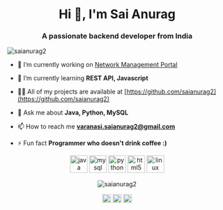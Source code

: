 <h1 align="center">Hi 👋, I'm Sai Anurag</h1>
<h3 align="center">A passionate backend developer from India</h3>

<p align="left"> <img src="https://komarev.com/ghpvc/?username=saianurag2" alt="saianurag2" /> </p>

- 🔭 I’m currently working on [Network Management Portal](https://github.com/saianurag2/ui_cnms)

- 🌱 I’m currently learning **REST API, Javascript**

- 👨‍💻 All of my projects are available at [https://github.com/saianurag2](https://github.com/saianurag2)

- 💬 Ask me about **Java, Python, MySQL**

- 📫 How to reach me **varanasi.saianurag2@gmail.com**

- ⚡ Fun fact **Programmer who doesn't drink coffee :)**

<p align="center"> <img src="https://devicons.github.io/devicon/devicon.git/icons/java/java-original-wordmark.svg" alt="java" width="40" height="40"/>
<img src="https://devicons.github.io/devicon/devicon.git/icons/mysql/mysql-original-wordmark.svg" alt="mysql" width="40" height="40"/>
<img src="https://devicons.github.io/devicon/devicon.git/icons/python/python-original-wordmark.svg" alt="python" width="40" height="40"/>
<img src="https://devicons.github.io/devicon/devicon.git/icons/html5/html5-original-wordmark.svg" alt="html5" width="40" height="40"/> 
<img src="https://devicons.github.io/devicon/devicon.git/icons/linux/linux-original.svg" alt="linux" width="40" height="40"/></p><p align="center"> 
<img src="https://github-readme-stats.vercel.app/api?username=saianurag2&show_icons=true" alt="saianurag2" /> </p>

<p align="center">
<a href="https://twitter.com/veracious_vsa" target="blank"><img align="center" src="https://cdn.jsdelivr.net/npm/simple-icons@3.0.1/icons/twitter.svg" alt="veracious_vsa" height="20" width="20" /></a>
<a href="https://linkedin.com/in/sai-anurag-varanasi" target="blank"><img align="center" src="https://cdn.jsdelivr.net/npm/simple-icons@3.0.1/icons/linkedin.svg" alt="sai-anurag-varanasi" height="20" width="20" /></a>
<a href="https://instagram.com/saianurag2" target="blank"><img align="center" src="https://cdn.jsdelivr.net/npm/simple-icons@3.0.1/icons/instagram.svg" alt="saianurag2" height="20" width="20" /></a>
</p>
